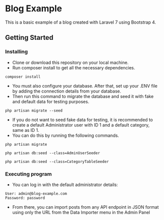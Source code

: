 # Blog Example

This is a basic example of a blog created with Laravel 7 using Bootstrap 4.

## Getting Started

### Installing

* Clone or download this repository on your local machine.
* Run composer install to get all the necessary dependencies.
```
composer install
```
* You must also configure your database. After that, set up your .ENV file by adding the connection details from your database.
* Then run this command to migrate the database and seed it with fake and default data for testing purposes.
```
php artisan migrate --seed
```
* If you do not want to seed fake data for testing, it is recommended to create a default Administrator user with ID 1 and a default category, same as ID 1.
* You can do this by running the following commands.
```
php artisan migrate
```
```
php artisan db:seed --class=AdminUserSeeder
```
```
php artisan db:seed --class=CategoryTableSeeder
```

### Executing program

* You can log in with the default administrator details:
```
User: admin@blog-example.com
Password: password
```
* From there, you can import posts from any API endpoint in JSON format using only the URL from the Data Importer menu in the Admin Panel
